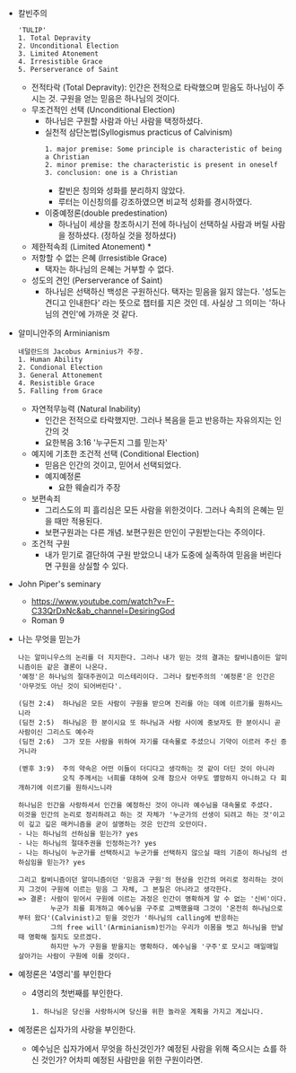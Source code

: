 * 칼빈주의
  ```
  'TULIP'
  1. Total Depravity
  2. Unconditional Election
  3. Limited Atonement
  4. Irresistible Grace
  5. Perserverance of Saint
  ```
  * 전적타락 (Total Depravity): 인간은 전적으로 타락했으며 믿음도 하나님이 주시는 것. 구원을 얻는 믿음은 하나님의 것이다.
  * 무조건적인 선택 (Unconditional Election)
    * 하나님은 구원할 사람과 아닌 사람을 택정하셨다.
    * 실천적 삼단논법(Syllogismus practicus of Calvinism)
      ```
      1. major premise: Some principle is characteristic of being a Christian
      2. minor premise: the characteristic is present in oneself
      3. conclusion: one is a Christian
      ```
      * 칼빈은 칭의와 성화를 분리하지 않았다.
      * 루터는 이신칭의를 강조하였으면 비교적 성화를 경시하였다.
    * 이중예정론(double predestination)
      * 하나님이 세상을 창조하시기 전에 하나님이 선택하실 사람과 버릴 사람을 정하셨다. (정하실 것을 정하셨다)
  * 제한적속죄 (Limited Atonement)
    * 
  * 저항할 수 없는 은혜 (Irresistible Grace)
     * 택자는 하나님의 은혜는 거부할 수 없다.
  * 성도의 견인 (Perserverance of Saint)
    * 하나님은 선택하신 백성은 구원하신다. 택자는 믿음을 잃지 않는다. '성도는 견디고 인내한다' 라는 뜻으로 챕터를 지은 것인 데.
      사실상 그 의미는 '하나님의 견인'에 가까운 것 같다.
* 알미니안주의 Arminianism
  ```
  네덜란드의 Jacobus Arminius가 주장.
  1. Human Ability
  2. Condional Election
  3. General Attonement
  4. Resistible Grace
  5. Falling from Grace
  ```
  * 자연적무능력 (Natural Inability)
    * 인간은 전적으로 타락했지만. 그러나 복음을 듣고 반응하는 자유의지는 인간의 것
    * 요한복음 3:16 '누구든지 그를 믿는자'
  * 예지에 기초한 조건적 선택 (Conditional Election)
    * 믿음은 인간의 것이고, 믿어서 선택되었다.
    * 예지예정론
      * 요한 웨슬리가 주장
  * 보편속죄
    * 그리스도의 피 흘리심은 모든 사람을 위한것이다. 그러나 속죄의 은혜는 믿을 때만 적용된다.
    * 보편구원과는 다른 개념. 보편구원은 만인이 구원받는다는 주의이다.
  * 조건적 구원
    * 내가 믿기로 결단하여 구원 받았으니 내가 도중에 실족하여 믿음을 버린다면 구원을 상실할 수 있다.
      
* John Piper's seminary
  * https://www.youtube.com/watch?v=F-C33QrDxNc&ab_channel=DesiringGod
  * Roman 9
* 나는 무엇을 믿는가
  ```
  나는 알미니우스의 논리를 더 지지한다. 그러나 내가 믿는 것의 결과는 칼비니즘이든 알미니즘이든 같은 결론이 나온다.
  '예정'은 하나님의 절대주권이고 미스테리이다. 그러나 칼빈주의의 '예정론'은 인간은 '아무것도 아닌 것이 되어버린다'.
  
  (딤전 2:4)	하나님은 모든 사람이 구원을 받으며 진리를 아는 데에 이르기를 원하시느니라
  (딤전 2:5)	하나님은 한 분이시요 또 하나님과 사람 사이에 중보자도 한 분이시니 곧 사람이신 그리스도 예수라
  (딤전 2:6)	그가 모든 사람을 위하여 자기를 대속물로 주셨으니 기약이 이르러 주신 증거니라
  
  (벧후 3:9)  주의 약속은 어떤 이들이 더디다고 생각하는 것 같이 더딘 것이 아니라
             오직 주께서는 너희를 대하여 오래 참으사 아무도 멸망하지 아니하고 다 회개하기에 이르기를 원하시느니라

  하나님은 인간을 사랑하셔서 인간을 예정하신 것이 아니라 예수님을 대속물로 주셨다.
  이것을 인간의 논리로 정리하려고 하는 것 자체가 '누군가의 선생이 되려고 하는 것'이고 이 깊고 깊은 매커니즘을 굳이 설명하는 것은 인간의 오만이다.
  - 나는 하나님의 선하심을 믿는가? yes
  - 나는 하나님의 절대주권을 인정하는가? yes
  - 나는 하나님이 누군가를 선택하시고 누군가를 선택하지 않으실 때의 기준이 하나님의 선하심임을 믿는가? yes
  
  그리고 칼비니즘이던 알미니즘이던 '믿음과 구원'의 현상을 인간의 머리로 정리하는 것이지 그것이 구원에 이르는 믿음 그 자체, 그 본질은 아니라고 생각한다.
  => 결론: 사람이 믿어서 구원에 이르는 과정은 인간이 명확하게 알 수 없는 '신비'이다.
          누군가 죄를 회개하고 예수님을 구주로 고백했을때 그것이 '온전히 하나님으로부터 왔다'(Calvinist)고 믿을 것인가 '하나님의 calling에 반응하는
          그의 free will'(Arminianism)인가는 우리가 이몸을 벗고 하나님을 만날때 명확해 질지도 모르겠다.
          하지만 누가 구원을 받을지는 명확하다. 예수님을 '구주'로 모시고 매일매일 살아가는 사람이 구원에 이를 것이다.
  ```
* 예정론은 '4영리'를 부인한다
  * 4영리의 첫번째를 부인한다.
    ```
    1. 하나님은 당신을 사랑하시며 당신을 위한 놀라운 계획을 가지고 계십니다.
    ```
* 예정론은 십자가의 사랑을 부인한다.
  * 예수님은 십자가에서 무엇을 하신것인가? 예정된 사람을 위해 죽으시는 쇼를 하신 것인가? 어차피 예정된 사람만을 위한 구원이라면.
  
